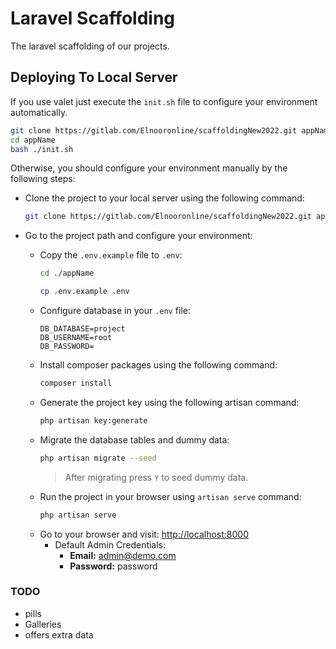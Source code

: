 # Laravel Scaffolding
The laravel scaffolding of our projects.

## Deploying To Local Server
If you use valet just execute the `init.sh` file to configure your environment automatically.
```bash
git clone https://gitlab.com/Elnooronline/scaffoldingNew2022.git appName
cd appName
bash ./init.sh
```
Otherwise, you should configure your environment manually by the following steps:

- Clone the project to your local server using the following command:
    ```bash
    git clone https://gitlab.com/Elnooronline/scaffoldingNew2022.git appName
    ```

- Go to the project path and configure your environment:
    - Copy the `.env.example` file to `.env`:
        ```bash
        cd ./appName
    
        cp .env.example .env
        ```
    - Configure database in your `.env` file:
        ```dotenv
        DB_DATABASE=project
        DB_USERNAME=root
        DB_PASSWORD=
        ```
    - Install composer packages using the following command:
        ```bash
        composer install
        ```
    - Generate the project key using the following artisan command:
        ```bash
        php artisan key:generate
        ```
    - Migrate the database tables and dummy data:
        ```bash
        php artisan migrate --seed
        ```
        > After migrating press `Y` to seed dummy data.
    - Run the project in your browser using `artisan serve` command:
        ```bash
        php artisan serve
        ```
    - Go to your browser and visit: [http://localhost:8000](http://localhost:8000)
        - Default Admin  Credentials:
            - **Email:** admin@demo.com
            - **Password:** password

### TODO

- pills
- Galleries
- offers extra data
